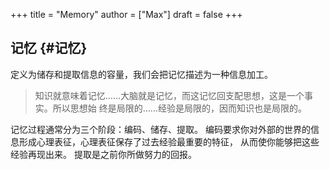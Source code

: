 +++
title = "Memory"
author = ["Max"]
draft = false
+++

## 记忆 {#记忆}

定义为储存和提取信息的容量，我们会把记忆描述为一种信息加工。

> 知识就意味着记忆……大脑就是记忆，而这记忆回支配思想，这是一个事实。所以思想始
> 终是局限的……经验是局限的，因而知识也是局限的。

记忆过程通常分为三个阶段：编码、储存、提取。
编码要求你对外部的世界的信息形成心理表征，心理表征保存了过去经验最重要的特征，
从而使你能够把这些经验再现出来。
提取是之前你所做努力的回报。